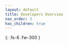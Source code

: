 ```yaml
---
layout: default
title: Developers Overview
nav_order: 3
has_children: true
---
```


{: .fs-6 .fw-300 }